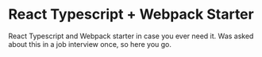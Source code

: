 # React Typescript + Webpack Starter

React Typescript and Webpack starter in case you ever need it. Was asked about this in a job interview once, so here you go. 

